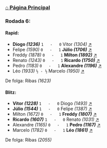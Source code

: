 ### [⌂ Página Principal](https://grupo-de-xadrez.github.io/)

### Rodada 6:

#### Rapid:

* **Diogo *(1236)*** `1   -   0` Vitor *(1304)* [↗](https://www.lichess.org/oLT8dFSp) 
* Felipe *(1590)* `0   -   1` **Júlio *(1706)*** [↗](https://www.lichess.org/UPHBOLK8) 
* Freddy *(1878)* `0   -   1` **Milton *(1892)*** [↗](https://www.lichess.org/DnGe3nKh) 
* Renato *(1243)* `0   -   1` **Ricardo *(1750)*** [↗](https://www.lichess.org/1Wnoetil) 
* Pedro *(1183)* `0   -   1` **Alexandre *(1196)*** [↗](https://www.lichess.org/uq0GqkcY) 
* Léo *(1933)* `½ - ½` Marcelo *(1950)* [↗](https://www.lichess.org/yah6Ermu) 

De folga: Ribas *(1623)*

#### Blitz:

* **Vitor *(1228)*** `1   -   0` Diogo *(1493)* [↗](https://www.lichess.org/wVZwlYka) 
* **Júlio *(1544)*** `1   -   0` Felipe *(1387)* [↗](https://www.lichess.org/Hd2EH2bV) 
* Milton *(1672)* `0   -   1` **Freddy *(1807)*** [↗](https://www.lichess.org/kntzkFHk) 
* **Ricardo *(1607)*** `1   -   0` Renato *(1031)* [↗](https://www.lichess.org/W6qYlQxP) 
* Alexandre *(1165)* `0   -   1` **Pedro *(1167)*** [↗](https://www.lichess.org/dRK4gyy6) 
* Marcelo *(1782)* `0   -   1` **Léo *(1861)*** [↗](https://www.lichess.org/Ay7CPkyi) 

De folga: Ribas *(2055)*

